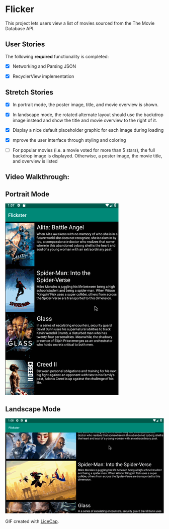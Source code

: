 # Flicker
This project lets users view a list of movies sourced from the The Movie Database API.

## User Stories

The following **required** functionality is completed:

* [x] Networking and Parsing JSON
* [x] RecyclerView implementation


## Stretch Stories 

* [x] In portrait mode, the poster image, title, and movie overview is shown.
* [x] In landscape mode, the rotated alternate layout should use the backdrop image instead and show the title and movie    overview to the right of it.
* [x] Display a nice default placeholder graphic for each image during loading 
* [x] mprove the user interface through styling and coloring
* [ ] For popular movies (i.e. a movie voted for more than 5 stars), the full backdrop image is displayed. Otherwise, a poster image, the movie title, and overview is listed


## Video Walkthrough: 

## Portrait Mode
<img src="Walkthrough .gif" title='Video Walkthrough' width='' alt='Video Walkthrough' />  

## Landscape Mode
<img src="WalkthroughLandScape.gif" title='Video Walkthrough' width='' alt='Video Walkthrough' />  

GIF created with [LiceCap](http://www.cockos.com/licecap/).
